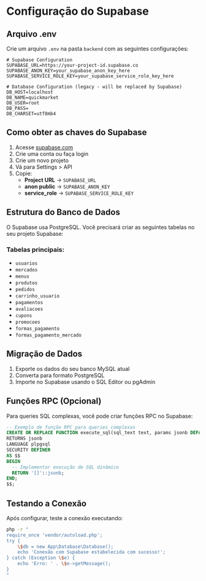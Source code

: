 # Configuração do Supabase

## Arquivo .env

Crie um arquivo `.env` na pasta `backend` com as seguintes configurações:

```env
# Supabase Configuration
SUPABASE_URL=https://your-project-id.supabase.co
SUPABASE_ANON_KEY=your_supabase_anon_key_here
SUPABASE_SERVICE_ROLE_KEY=your_supabase_service_role_key_here

# Database Configuration (legacy - will be replaced by Supabase)
DB_HOST=localhost
DB_NAME=quickmarket
DB_USER=root
DB_PASS=
DB_CHARSET=utf8mb4
```

## Como obter as chaves do Supabase

1. Acesse [supabase.com](https://supabase.com)
2. Crie uma conta ou faça login
3. Crie um novo projeto
4. Vá para Settings > API
5. Copie:
   - **Project URL** → `SUPABASE_URL`
   - **anon public** → `SUPABASE_ANON_KEY`
   - **service_role** → `SUPABASE_SERVICE_ROLE_KEY`

## Estrutura do Banco de Dados

O Supabase usa PostgreSQL. Você precisará criar as seguintes tabelas no seu projeto Supabase:

### Tabelas principais:
- `usuarios`
- `mercados`
- `menus`
- `produtos`
- `pedidos`
- `carrinho_usuario`
- `pagamentos`
- `avaliacoes`
- `cupons`
- `promocoes`
- `formas_pagamento`
- `formas_pagamento_mercado`

## Migração de Dados

1. Exporte os dados do seu banco MySQL atual
2. Converta para formato PostgreSQL
3. Importe no Supabase usando o SQL Editor ou pgAdmin

## Funções RPC (Opcional)

Para queries SQL complexas, você pode criar funções RPC no Supabase:

```sql
-- Exemplo de função RPC para queries complexas
CREATE OR REPLACE FUNCTION execute_sql(sql_text text, params jsonb DEFAULT '[]'::jsonb)
RETURNS jsonb
LANGUAGE plpgsql
SECURITY DEFINER
AS $$
BEGIN
  -- Implementar execução de SQL dinâmico
  RETURN '[]'::jsonb;
END;
$$;
```

## Testando a Conexão

Após configurar, teste a conexão executando:

```bash
php -r "
require_once 'vendor/autoload.php';
try {
    \$db = new App\Database\Database();
    echo 'Conexão com Supabase estabelecida com sucesso!';
} catch (Exception \$e) {
    echo 'Erro: ' . \$e->getMessage();
}
"
```

